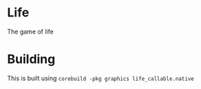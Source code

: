 Life
====

The game of life

Building
========

This is built using `corebuild -pkg graphics life_callable.native`
